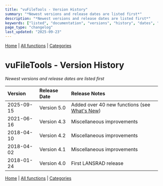 ```yaml
---
title: "vuFileTools - Version History"
summary: "*Newest versions and release dates are listed first*"
description: "*Newest versions and release dates are listed first*"
keywords: ["listed", "documentation", "versions", "history", "dates", "first", "vufiletools", "Clarion", "newest", "vuFileTools", "version", "release"]
page_type: "changelog"
last_updated: "2025-09-23"
---
```


[Home](../index.md) | [All functions](functions/index.md) | [Categories](categories/index.md)

# vuFileTools - Version History

*Newest versions and release dates are listed first*

| Version    | Release Date | Release Notes                                                |
|:-----------|:-------------|:-------------------------------------------------------------|
| 2025-09-15 | Version 5.0  | Added over 40 new functions (see [What's New](whatsnew.md)) |
| 2021-06-16 | Version 4.3  | Miscellaneous improvements                                   |
| 2018-04-10 | Version 4.2  | Miscellaneous improvements                                   |
| 2018-04-02 | Version 4.1  | Miscellaneous improvements                                   |
| 2018-01-24 | Version 4.0  | First LANSRAD release                                        |

[Home](../index.md) | [All functions](functions/index.md) | [Categories](categories/index.md)
